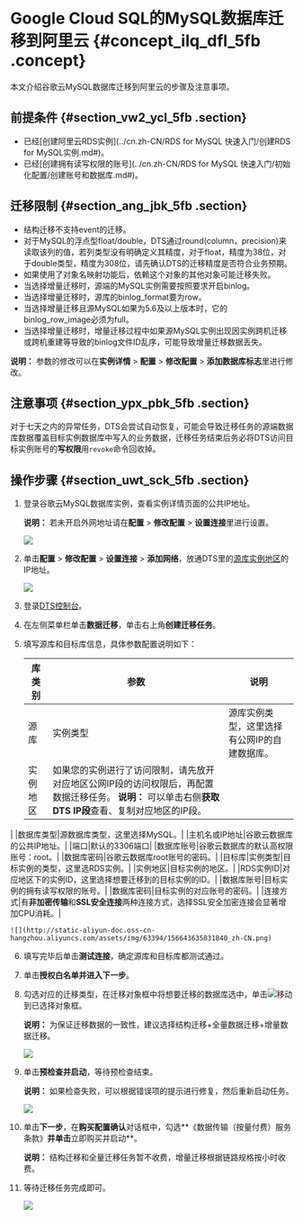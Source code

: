 # Google Cloud SQL的MySQL数据库迁移到阿里云 {#concept_ilq_dfl_5fb .concept}

本文介绍谷歌云MySQL数据库迁移到阿里云的步骤及注意事项。

## 前提条件 {#section_vw2_ycl_5fb .section}

-   已经[创建阿里云RDS实例](../cn.zh-CN/RDS for MySQL 快速入门/创建RDS for MySQL实例.md#)。
-   已经[创建拥有读写权限的账号](../cn.zh-CN/RDS for MySQL 快速入门/初始化配置/创建账号和数据库.md#)。

## 迁移限制 {#section_ang_jbk_5fb .section}

-   结构迁移不支持event的迁移。
-   对于MySQL的浮点型float/double，DTS通过round\(column，precision\)来读取该列的值，若列类型没有明确定义其精度，对于float，精度为38位，对于double类型，精度为308位，请先确认DTS的迁移精度是否符合业务预期。
-   如果使用了对象名映射功能后，依赖这个对象的其他对象可能迁移失败。
-   当选择增量迁移时，源端的MySQL实例需要按照要求开启binlog。
-   当选择增量迁移时，源库的binlog\_format要为row。
-   当选择增量迁移且源MySQL如果为5.6及以上版本时，它的binlog\_row\_image必须为full。
-   当选择增量迁移时，增量迁移过程中如果源MySQL实例出现因实例跨机迁移或跨机重建等导致的binlog文件ID乱序，可能导致增量迁移数据丢失。

**说明：** 参数的修改可以在**实例详情** \> **配置** \> **修改配置** \> **添加数据库标志**里进行修改。

## 注意事项 {#section_ypx_pbk_5fb .section}

对于七天之内的异常任务，DTS会尝试自动恢复，可能会导致迁移任务的源端数据库数据覆盖目标实例数据库中写入的业务数据，迁移任务结束后务必将DTS访问目标实例账号的**写权限**用`revoke`命令回收掉。

## 操作步骤 {#section_uwt_sck_5fb .section}

1.  登录谷歌云MySQL数据库实例，查看实例详情页面的公共IP地址。

    **说明：** 若未开启外网地址请在**配置** \> **修改配置** \> **设置连接**里进行设置。

    ![](http://static-aliyun-doc.oss-cn-hangzhou.aliyuncs.com/assets/img/63434/156643635731902_zh-CN.png)

2.  单击**配置** \> **修改配置** \> **设置连接** \> **添加网络**，放通DTS里的[源库实例地区](#)的IP地址。

    ![](http://static-aliyun-doc.oss-cn-hangzhou.aliyuncs.com/assets/img/63434/156643635731903_zh-CN.png)

3.  登录[DTS控制台](https://dts.console.aliyun.com/)。
4.  在左侧菜单栏单击**数据迁移**，单击右上角**创建迁移任务**。
5.  填写源库和目标库信息，具体参数配置说明如下：

    |库类别|参数|说明|
    |---|--|--|
    |源库|实例类型|源库实例类型，这里选择有公网IP的自建数据库。|
    |实例地区|如果您的实例进行了访问限制，请先放开对应地区公网IP段的访问权限后，再配置数据迁移任务。 **说明：** 可以单击右侧**获取DTS IP段**查看、复制对应地区的IP段。

 |
    |数据库类型|源数据库类型，这里选择MySQL。|
    |主机名或IP地址|谷歌云数据库的公共IP地址。|
    |端口|默认的3306端口|
    |数据库账号|谷歌云数据库的默认高权限账号：root。|
    |数据库密码|谷歌云数据库root账号的密码。|
    |目标库|实例类型|目标实例的类型，这里选RDS实例。|
    |实例地区|目标实例的地区。|
    |RDS实例ID|对应地区下的实例ID，这里选择想要迁移到的目标实例的ID。|
    |数据库账号|目标实例的拥有读写权限的账号。|
    |数据库密码|目标实例的对应账号的密码。|
    |连接方式|有**非加密传输**和**SSL安全连接**两种连接方式，选择SSL安全加密连接会显著增加CPU消耗。|

    ![](http://static-aliyun-doc.oss-cn-hangzhou.aliyuncs.com/assets/img/63394/156643635831840_zh-CN.png)

6.  填写完毕后单击**测试连接**，确定源库和目标库都测试通过。
7.  单击**授权白名单并进入下一步**。
8.  勾选对应的迁移类型，在迁移对象框中将想要迁移的数据库选中，单击![](http://static-aliyun-doc.oss-cn-hangzhou.aliyuncs.com/assets/img/63394/156643635831842_zh-CN.png)移动到已选择对象框。

    **说明：** 为保证迁移数据的一致性，建议选择结构迁移+全量数据迁移+增量数据迁移。

    ![](http://static-aliyun-doc.oss-cn-hangzhou.aliyuncs.com/assets/img/63394/156643635831841_zh-CN.png)

9.  单击**预检查并启动**，等待预检查结束。

    **说明：** 如果检查失败，可以根据错误项的提示进行修复，然后重新启动任务。

    ![](http://static-aliyun-doc.oss-cn-hangzhou.aliyuncs.com/assets/img/63394/156643635831845_zh-CN.png)

10. 单击**下一步**，在**购买配置确认**对话框中，勾选**《数据传输（按量付费）服务条款》**并单击**立即购买并启动**。

    **说明：** 结构迁移和全量迁移任务暂不收费，增量迁移根据链路规格按小时收费。

11. 等待迁移任务完成即可。

    ![](http://static-aliyun-doc.oss-cn-hangzhou.aliyuncs.com/assets/img/63394/156643635831844_zh-CN.png)


